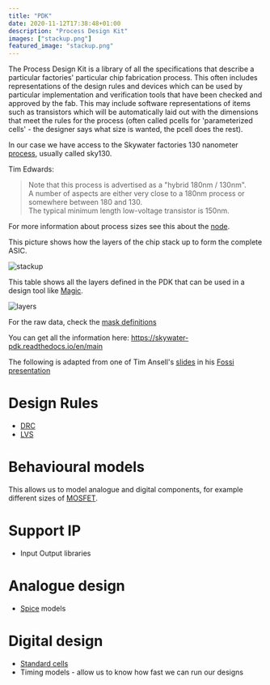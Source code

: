 ```yaml
---
title: "PDK"
date: 2020-11-12T17:38:48+01:00
description: "Process Design Kit"
images: ["stackup.png"]
featured_image: "stackup.png"
---
```


The Process Design Kit is a library of all the specifications that describe a particular factories' particular chip fabrication process. This often includes representations of the design rules and devices which can be used by particular implementation and verification tools that have been checked and approved by the fab. This may include software representations of items such as transistors which will be automatically laid out with the dimensions that meet the rules for the process (often called pcells for 'parameterized cells' - the designer says what size is wanted, the pcell does the rest).

In our case we have access to the Skywater factories 130 nanometer [process](/terminology/node), usually called sky130. 

Tim Edwards:

> Note that this process is advertised as a "hybrid 180nm / 130nm".  
A number of aspects are either very close to a 180nm process or somewhere between 180 and 130.  
The typical minimum length low-voltage transistor is 150nm. 

For more information about process sizes see this about the [node](/terminology/node).

This picture shows how the layers of the chip stack up to form the complete ASIC.

![stackup](/stackup.png)

This table shows all the layers defined in the PDK that can be used in a design tool like [Magic](/terminology/magic).

![layers](/sky130-layers.png)

For the raw data, check the [mask definitions](https://skywater-pdk.readthedocs.io/en/main/rules/masks.html)

You can get all the information here: https://skywater-pdk.readthedocs.io/en/main

The following is adapted from one of Tim Ansell's [slides](https://docs.google.com/presentation/d/e/2PACX-1vRtwZPc8ykkkgtUkHkoJZrP9jKOo3FYdKqbg-So0ic6_kx7ha1vHnxrWmuxWkTc9GfC8xl0TfEpMLwK/pub?start=false&loop=false&delayms=3000#slide=id.g8a122ff1a1_6_2113) in his [Fossi presentation](https://www.youtube.com/watch?v=EczW2IWdnOM&list=PLUg3wIOWD8yoZCg9XpFSgEgljx6MSdm9L)

# Design Rules

* [DRC](/terminology/drc)
* [LVS](/terminology/lvs)

# Behavioural models

This allows us to model analogue and digital components, for example different sizes of [MOSFET](/terminology/mosfet).

# Support IP

* Input Output libraries

# Analogue design

* [Spice](/terminology/spice) models

# Digital design

* [Standard cells](/terminology/standardcell)
* Timing models - allow us to know how fast we can run our designs


